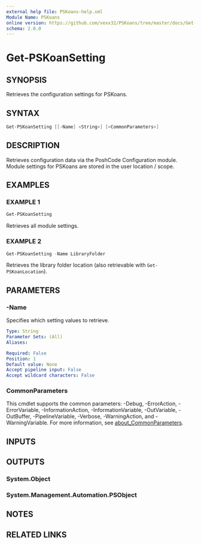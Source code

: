 ```yaml
---
external help file: PSKoans-help.xml
Module Name: PSKoans
online version: https://github.com/vexx32/PSKoans/tree/master/docs/Get-PSKoanSetting.md
schema: 2.0.0
---
```


# Get-PSKoanSetting

## SYNOPSIS
Retrieves the configuration settings for PSKoans.

## SYNTAX

```powershell
Get-PSKoanSetting [[-Name] <String>] [<CommonParameters>]
```

## DESCRIPTION
Retrieves configuration data via the PoshCode Configuration module.
Module settings
for PSKoans are stored in the user location / scope.

## EXAMPLES

### EXAMPLE 1
```powershell
Get-PSKoanSetting
```

Retrieves all module settings.

### EXAMPLE 2
```powershell
Get-PSKoanSetting -Name LibraryFolder
```

Retrieves the library folder location (also retrievable with `Get-PSKoanLocation`).

## PARAMETERS

### -Name
Specifies which setting values to retrieve.

```yaml
Type: String
Parameter Sets: (All)
Aliases:

Required: False
Position: 1
Default value: None
Accept pipeline input: False
Accept wildcard characters: False
```

### CommonParameters
This cmdlet supports the common parameters: -Debug, -ErrorAction, -ErrorVariable, -InformationAction, -InformationVariable, -OutVariable, -OutBuffer, -PipelineVariable, -Verbose, -WarningAction, and -WarningVariable. For more information, see [about_CommonParameters](http://go.microsoft.com/fwlink/?LinkID=113216).

## INPUTS

## OUTPUTS

### System.Object
### System.Management.Automation.PSObject
## NOTES

## RELATED LINKS
